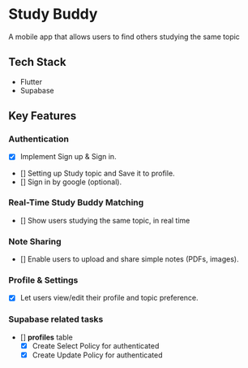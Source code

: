 # Study Buddy

A mobile app that allows users to find others studying the same topic

## Tech Stack
- Flutter 
- Supabase

## Key Features

### Authentication
- [x] Implement Sign up & Sign in.
- [] Setting up Study topic and Save it to profile.
- [] Sign in by google (optional).

### Real-Time Study Buddy Matching
- [] Show users studying the same topic, in real time

### Note Sharing
- [] Enable users to upload and share simple notes (PDFs, images).

### Profile & Settings
- [x] Let users view/edit their profile and topic preference.

### Supabase related tasks
- [] **profiles** table
  - [x] Create Select Policy for authenticated
  - [x] Create Update Policy for authenticated